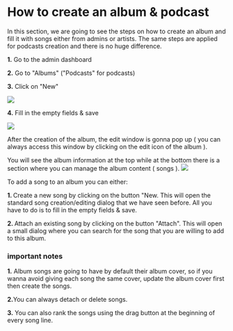 
# How to create an album & podcast

In this section, we are going to see the steps on how to create an album and fill it with songs either from admins or artists. The same steps are applied for podcasts creation and there is no huge difference.

<strong>1.</strong> Go to the admin dashboard

<strong>2.</strong> Go to "Albums" ("Podcasts" for podcasts)

<strong>3.</strong> Click on "New"

<img src="/assets/img/new_album.png">

<strong>4.</strong> Fill in the empty fields & save

<img src="/assets/img/create_album.png">

After the creation of the album, the edit window is gonna pop up ( you can always access this window by clicking on the edit icon of the album ). 

You will see the album information at the top while at the bottom there is a section where you can manage the album content ( songs ).
    <img src="/assets/img/edit_album.png">


To add a song to an album you can either:

<strong>1. </strong> Create a new song by clicking on the button "New. This will open the standard song creation/editing dialog that we have seen before. All you have to do is to fill in the empty fields & save.


<strong>2. </strong> Attach an existing song by clicking on the button "Attach". This will open a small dialog where you can search for the song that you are willing to add to this album.

### important notes

<strong>1.</strong> Album songs are going to have by default their album cover, so if you wanna avoid giving each song the same cover, update the album cover first then create the songs.

<strong>2.</strong>You can always detach or delete songs.

<strong>3.</strong> You can also rank the songs using the drag button at the beginning of every song line.